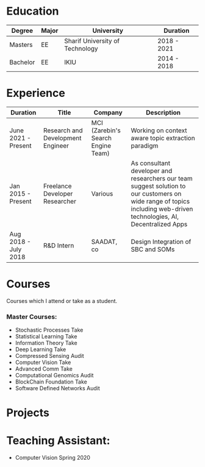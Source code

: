 # Education 
| Degree | Major | University | Duration |
| ---- | ---- | ----- | --- | 
| Masters | EE | Sharif University of Technology | 2018 - 2021 |
| Bachelor | EE | IKIU | 2014 - 2018 | 


# Experience 
| Duration | Title | Company | Description
| ---- | ---- | ---- | ---- |
| June 2021 - Present | Research and Development Engineer |  MCI (Zarebin's Search Engine Team) | Working on context aware topic extraction paradigm |  
| Jan 2015 - Present | Freelance Developer Researcher | Various | As consultant developer and researchers our team suggest solution to our customers on wide range of topics including web-driven technologies, AI, Decentralized Apps |
| Aug 2018 - July 2018 | R&D Intern | SAADAT, co | Design Integration of SBC and SOMs |

    

# Courses
Courses which I attend or take as a student.

### Master Courses: 
* Stochastic Processes              Take  
* Statistical Learning              Take   
* Information Theory                Take   
* Deep Learning                     Take   
* Compressed Sensing                Audit  
* Computer Vision                   Take   
* Advanced Comm                     Take
* Computational Genomics            Audit
* BlockChain Foundation             Take
* Software Defined Networks         Audit

# Projects

# Teaching Assistant: 
* Computer Vision   Spring 2020